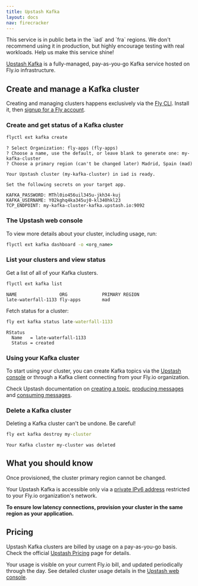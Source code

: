 ```yaml
---
title: Upstash Kafka
layout: docs
nav: firecracker
---
```


<aside class="callout">
This service is in public beta in the `iad` and `fra` regions. We don't recommend using it in production, but highly encourage testing with real workloads. Help us make this service shine!
</aside>

[Upstash Kafka](https://docs.upstash.com/kafka) is a fully-managed, pay-as-you-go Kafka service hosted on Fly.io infrastructure.

## Create and manage a Kafka cluster

Creating and managing clusters happens exclusively via the [Fly CLI](/docs/flyctl/install/). Install it, then [signup for a Fly account](/docs/getting-started/sign-up-sign-in/).

### Create and get status of a Kafka cluster

```cmd
flyctl ext kafka create
```
```output
? Select Organization: fly-apps (fly-apps)
? Choose a name, use the default, or leave blank to generate one: my-kafka-cluster
? Choose a primary region (can't be changed later) Madrid, Spain (mad)

Your Upstash cluster (my-kafka-cluster) in iad is ready.

Set the following secrets on your target app.

KAFKA_PASSWORD: MThl0io456uil345u-jkh34-kuj
KAFKA_USERNAME: Y02kghq4ka345uj0-kl340hkl23
TCP_ENDPOINT: my-kafka-cluster-kafka.upstash.io:9092
```

### The Upstash web console

To view more details about your cluster, including usage, run:

```cmd
flyctl ext kafka dashboard -o <org_name>
```

### List your clusters and view status
Get a list of all of your Kafka clusters.

```cmd
flyctl ext kafka list
```
```output
NAME               	ORG          	PRIMARY REGION
late-waterfall-1133	fly-apps     	mad
```

Fetch status for a cluster:

```cmd
fly ext kafka status late-waterfall-1133
```
```output
RStatus
  Name   = late-waterfall-1133
  Status = created
```

### Using your Kafka cluster

To start using your cluster, you can create Kafka topics via the [Upstash console](https://upstash.com/docs/kafka/overall/getstarted#create-a-topic) or through a Kafka client connecting from your Fly.io organization.

Check Upstash documentation on [creating a topic](https://upstash.com/docs/kafka/overall/kafkaapi#create-a-topic), [producing messages](https://upstash.com/docs/kafka/overall/kafkaapi#produce-a-message) and [consuming messages](https://upstash.com/docs/kafka/overall/kafkaapi#consume-messages).


### Delete a Kafka cluster

Deleting a Kafka cluster can't be undone. Be careful!

```cmd
fly ext kafka destroy my-cluster
```
```output
Your Kafka cluster my-cluster was deleted
```

## What you should know

Once provisioned, the cluster primary region cannot be changed.

Your Upstash Kafka is accessible only via a [private IPv6 address](/docs/networking/private-networking/#flycast-private-load-balancing) restricted to your Fly.io organization's network.

**To ensure low latency connections, provision your cluster in the same region as your application.**

## Pricing

Upstash Kafka clusters are billed by usage on a pay-as-you-go basis. Check the official [Upstash Pricing](https://upstash.com/pricing/kafka) page for details.

Your usage is visible on your current Fly.io bill, and updated periodically through the day. See detailed cluster usage details in the [Upstash web console](#the-upstash-web-console).
